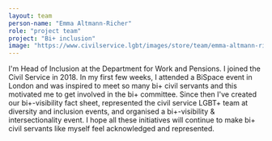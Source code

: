```yaml
---
layout: team
person-name: "Emma Altmann-Richer"
role: "project team"
project: "Bi+ inclusion"
image: "https://www.civilservice.lgbt/images/store/team/emma-altmann-richer.jpeg"
---
```


I'm Head of Inclusion at the Department for Work and Pensions. I joined the Civil Service in 2018. In my first few weeks, I attended a BiSpace event in London and was inspired to meet so many bi+ civil servants and this motivated me to get involved in the bi+ committee. Since then I've created our bi+-visibility fact sheet, represented the civil service LGBT+ team at diversity and inclusion events, and organised a bi+-visibility & intersectionality event. I hope all these initiatives will continue to make bi+ civil servants like myself feel acknowledged and represented.

